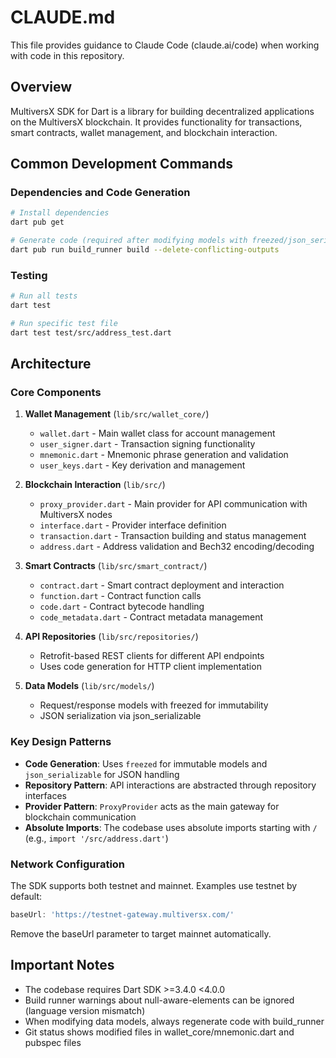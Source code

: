 # CLAUDE.md

This file provides guidance to Claude Code (claude.ai/code) when working with code in this repository.

## Overview

MultiversX SDK for Dart is a library for building decentralized applications on the MultiversX blockchain. It provides functionality for transactions, smart contracts, wallet management, and blockchain interaction.

## Common Development Commands

### Dependencies and Code Generation
```bash
# Install dependencies
dart pub get

# Generate code (required after modifying models with freezed/json_serializable)
dart pub run build_runner build --delete-conflicting-outputs
```

### Testing
```bash
# Run all tests
dart test

# Run specific test file
dart test test/src/address_test.dart
```

## Architecture

### Core Components

1. **Wallet Management** (`lib/src/wallet_core/`)
   - `wallet.dart` - Main wallet class for account management
   - `user_signer.dart` - Transaction signing functionality
   - `mnemonic.dart` - Mnemonic phrase generation and validation
   - `user_keys.dart` - Key derivation and management

2. **Blockchain Interaction** (`lib/src/`)
   - `proxy_provider.dart` - Main provider for API communication with MultiversX nodes
   - `interface.dart` - Provider interface definition
   - `transaction.dart` - Transaction building and status management
   - `address.dart` - Address validation and Bech32 encoding/decoding

3. **Smart Contracts** (`lib/src/smart_contract/`)
   - `contract.dart` - Smart contract deployment and interaction
   - `function.dart` - Contract function calls
   - `code.dart` - Contract bytecode handling
   - `code_metadata.dart` - Contract metadata management

4. **API Repositories** (`lib/src/repositories/`)
   - Retrofit-based REST clients for different API endpoints
   - Uses code generation for HTTP client implementation

5. **Data Models** (`lib/src/models/`)
   - Request/response models with freezed for immutability
   - JSON serialization via json_serializable

### Key Design Patterns

- **Code Generation**: Uses `freezed` for immutable models and `json_serializable` for JSON handling
- **Repository Pattern**: API interactions are abstracted through repository interfaces
- **Provider Pattern**: `ProxyProvider` acts as the main gateway for blockchain communication
- **Absolute Imports**: The codebase uses absolute imports starting with `/` (e.g., `import '/src/address.dart'`)

### Network Configuration

The SDK supports both testnet and mainnet. Examples use testnet by default:
```dart
baseUrl: 'https://testnet-gateway.multiversx.com/'
```

Remove the baseUrl parameter to target mainnet automatically.

## Important Notes

- The codebase requires Dart SDK >=3.4.0 <4.0.0
- Build runner warnings about null-aware-elements can be ignored (language version mismatch)
- When modifying data models, always regenerate code with build_runner
- Git status shows modified files in wallet_core/mnemonic.dart and pubspec files